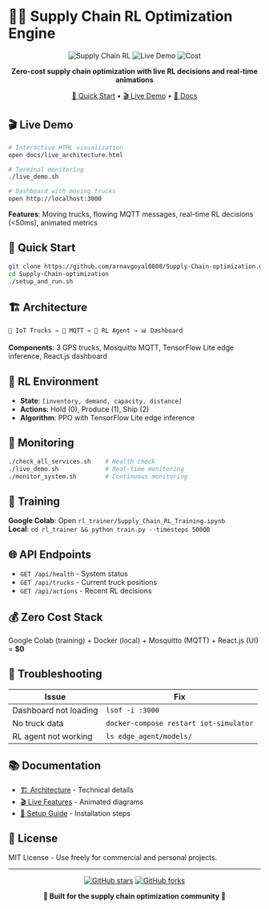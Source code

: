 # 🚛🤖 Supply Chain RL Optimization Engine

<div align="center">

![Supply Chain RL](https://img.shields.io/badge/Supply%20Chain-RL%20Optimization-blue?style=for-the-badge&logo=truck)
![Live Demo](https://img.shields.io/badge/Demo-Live%20Animations-red?style=for-the-badge&logo=play-circle)
![Cost](https://img.shields.io/badge/Cost-%240-green?style=for-the-badge&logo=dollar-sign)

**Zero-cost supply chain optimization with live RL decisions and real-time animations**

[🚀 Quick Start](#-quick-start) • [🎬 Live Demo](#-live-demo) • [📖 Docs](docs/ARCHITECTURE.md)

</div>

## 🎬 **Live Demo**

```bash
# Interactive HTML visualization
open docs/live_architecture.html

# Terminal monitoring
./live_demo.sh

# Dashboard with moving trucks
open http://localhost:3000
```

**Features**: Moving trucks, flowing MQTT messages, real-time RL decisions (<50ms), animated metrics

## 🚀 **Quick Start**

```bash
git clone https://github.com/arnavgoyal0808/Supply-Chain-optimization.git
cd Supply-Chain-optimization
./setup_and_run.sh
```

## 🏗️ **Architecture**

```
🚛 IoT Trucks → 📡 MQTT → 🤖 RL Agent → 📊 Dashboard
```

**Components**: 3 GPS trucks, Mosquitto MQTT, TensorFlow Lite edge inference, React.js dashboard

## 🧠 **RL Environment**

- **State**: `[inventory, demand, capacity, distance]`
- **Actions**: Hold (0), Produce (1), Ship (2)  
- **Algorithm**: PPO with TensorFlow Lite edge inference

## 🔧 **Monitoring**

```bash
./check_all_services.sh    # Health check
./live_demo.sh             # Real-time monitoring
./monitor_system.sh        # Continuous monitoring
```

## 📱 **Training**

**Google Colab**: Open `rl_trainer/Supply_Chain_RL_Training.ipynb`  
**Local**: `cd rl_trainer && python train.py --timesteps 50000`

## 🌐 **API Endpoints**

- `GET /api/health` - System status
- `GET /api/trucks` - Current truck positions  
- `GET /api/actions` - Recent RL decisions

## 💰 **Zero Cost Stack**

Google Colab (training) + Docker (local) + Mosquitto (MQTT) + React.js (UI) = **$0**

## 🚨 **Troubleshooting**

| Issue | Fix |
|-------|-----|
| Dashboard not loading | `lsof -i :3000` |
| No truck data | `docker-compose restart iot-simulator` |
| RL agent not working | `ls edge_agent/models/` |

## 📚 **Documentation**

- [🏗️ Architecture](docs/ARCHITECTURE.md) - Technical details
- [🎬 Live Features](docs/LIVE_ARCHITECTURE.md) - Animated diagrams
- [🔧 Setup Guide](SETUP.md) - Installation steps

## 📄 **License**

MIT License - Use freely for commercial and personal projects.

---

<div align="center">

[![GitHub stars](https://img.shields.io/github/stars/arnavgoyal0808/Supply-Chain-optimization?style=social)](https://github.com/arnavgoyal0808/Supply-Chain-optimization/stargazers)
[![GitHub forks](https://img.shields.io/github/forks/arnavgoyal0808/Supply-Chain-optimization?style=social)](https://github.com/arnavgoyal0808/Supply-Chain-optimization/network/members)

**🚛 Built for the supply chain optimization community 🤖**

</div>
